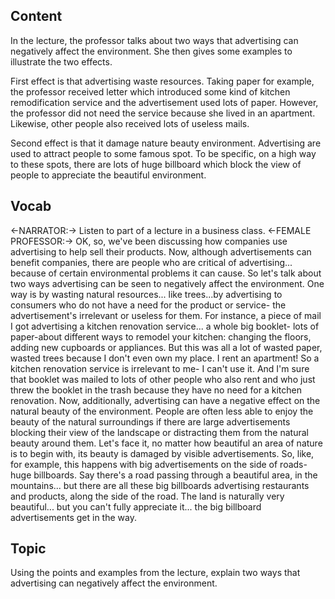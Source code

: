 
## Content
In the lecture, the professor talks about two ways that advertising can negatively affect the environment. 
She then gives some examples to illustrate the two effects.

First effect is that advertising waste resources. Taking paper for example, the professor received letter which introduced some kind of kitchen remodification service and the advertisement used lots of paper. However, the professor did not need the service because she lived in an apartment. Likewise, other people also received lots of useless mails.

Second effect is that it damage nature beauty environment. Advertising are used to attract people to some famous spot. To be specific, on a high way to these spots, there are lots of huge billboard which block the view of people to appreciate the beautiful environment.

## Vocab
<-NARRATOR:-> Listen to part of a lecture in a business class.
<-FEMALE PROFESSOR:-> OK, so, we've been discussing how companies use advertising to help sell their products.
Now, although advertisements can benefit companies,
there are people who are critical of advertising...
because of certain environmental problems it can cause.
So let's talk about two ways advertising can be seen to negatively affect the environment.
One way is by wasting natural resources...
like trees...by advertising to consumers who do not have a need for the product or service-
the advertisement's irrelevant or useless for them.
For instance, a piece of mail I got advertising a kitchen renovation service...
a whole big booklet-
lots of paper-about different ways to remodel your kitchen:
changing the floors, adding new cupboards or appliances.
But this was all a lot of wasted paper, wasted trees
because I don't even own my place. I rent an apartment!
So a kitchen renovation service is irrelevant to me-
I can't use it.
And I'm sure that booklet was mailed to lots of other people who also rent
and who just threw the booklet in the trash because they have no need for a kitchen renovation.
Now, additionally, advertising can have a negative effect on the natural beauty of the environment.
People are often less able to enjoy the beauty of the natural surroundings
if there are large advertisements blocking their view of the landscape
or distracting them from the natural beauty around them.
Let's face it, no matter how beautiful an area of nature is to begin with,
its beauty is damaged by visible advertisements.
So, like, for example, this happens with big advertisements on the side of roads-huge billboards.
Say there's a road passing through a beautiful area, in the mountains...
but there are all these big billboards advertising restaurants and products, along the side of the road.
The land is naturally very beautiful...
but you can't fully appreciate it...
the big billboard advertisements get in the way.

## Topic
Using the points and examples from the lecture, explain two ways that advertising can negatively affect the environment.